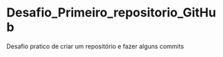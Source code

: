# Desafio_Primeiro_repositorio_GitHub
 Desafio pratico de criar um repositório e fazer alguns commits
